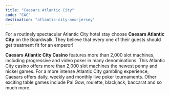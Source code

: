 ```yaml
---
title: "Caesars Atlantic City"
code: "CAC"
destination: "atlantic-city-new-jersey"
---
```


For a routinely spectacular Atlantic City hotel stay choose **Caesars Atlantic City** on the Boardwalk. They believe that every one of their guests should get treatment fit for an emperor!

**Caesars Atlantic City Casino** features more than 2,000 slot machines, including progressive and video poker in many denominations. This Atlantic City casino offers more than 2,000 slot machines the newest penny and nickel games. For a more intense Atlantic City gambling experience, Caesars offers daily, weekly and monthly live poker tournaments. Other exciting table games include Pai Gow, roulette, blackjack, baccarat and so much more.
  